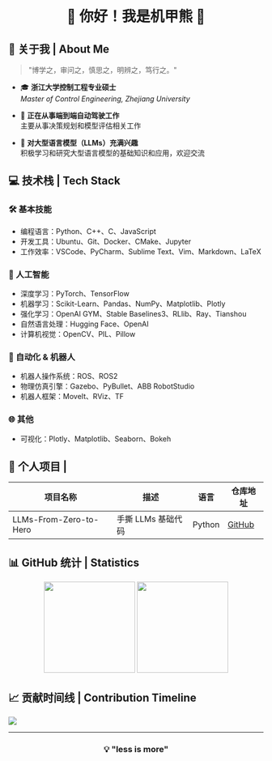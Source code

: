 <div align="center">

# 🌟 你好！我是机甲熊 🐻

</div>

## 🎯 关于我 | About Me 

> "博学之，审问之，慎思之，明辨之，笃行之。"



- 🎓 **浙江大学控制工程专业硕士**  
  *Master of Control Engineering, Zhejiang University*

- 🔭 **正在从事端到端自动驾驶工作**  
  主要从事决策规划和模型评估相关工作

- 🌱 **对大型语言模型（LLMs）充满兴趣**  
  积极学习和研究大型语言模型的基础知识和应用，欢迎交流

## 💻 技术栈 | Tech Stack

### 🛠 基本技能

- 编程语言：Python、C++、C、JavaScript
- 开发工具：Ubuntu、Git、Docker、CMake、Jupyter
- 工作效率：VSCode、PyCharm、Sublime Text、Vim、Markdown、LaTeX

### 🚀 人工智能

- 深度学习：PyTorch、TensorFlow
- 机器学习：Scikit-Learn、Pandas、NumPy、Matplotlib、Plotly
- 强化学习：OpenAI GYM、Stable Baselines3、RLlib、Ray、Tianshou
- 自然语言处理：Hugging Face、OpenAI
- 计算机视觉：OpenCV、PIL、Pillow

### 🤖 自动化 & 机器人

- 机器人操作系统：ROS、ROS2
- 物理仿真引擎：Gazebo、PyBullet、ABB RobotStudio
- 机器人框架：MoveIt、RViz、TF

### 🌐 其他
- 可视化：Plotly、Matplotlib、Seaborn、Bokeh

## 🚀 个人项目 | 

| 项目名称 | 描述 | 语言 | 仓库地址 |
| --- | --- | --- | --- |
| LLMs-From-Zero-to-Hero | 手撕 LLMs 基础代码 | Python | [GitHub](https://github.com/MechaBear7/llms-from-zero-to-hero) |

## 📊 GitHub 统计 | Statistics

<div align="center">
  <img height="180em" src="https://github-readme-stats.vercel.app/api?username=MechaBear7&show_icons=true&theme=radical&include_all_commits=true&count_private=true"/>
  <img height="180em" src="https://github-readme-stats.vercel.app/api/top-langs/?username=MechaBear7&layout=compact&langs_count=8&theme=radical"/>
</div>

## 📈 贡献时间线 | Contribution Timeline
![](https://github-readme-activity-graph.vercel.app/graph?username=MechaBear7&theme=dracula)


---

<div align="center">
  
### 💡 "less is more"


</div>
